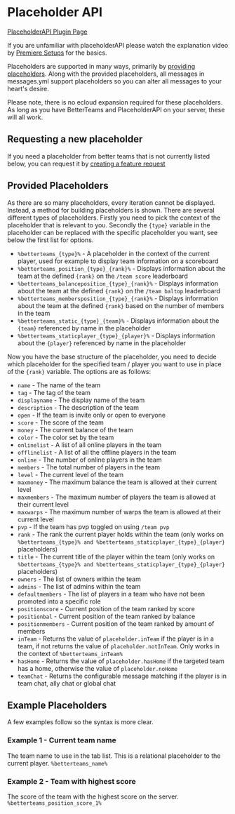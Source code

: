 # Placeholder API

[PlaceholderAPI Plugin Page](https://www.spigotmc.org/resources/placeholderapi.6245/)

If you are unfamiliar with placeholderAPI please watch the explanation video
by [Premiere Setups](https://www.youtube.com/watch?v=r8weU5HRxL4) for the basics.

Placeholders are supported in many ways, primarily by [providing placeholders](#provided-placeholders). Along with the
provided placeholders, all messages in messages.yml support placeholders so you can alter all messages to your heart's
desire.

Please note, there is no ecloud expansion required for these placeholders. As long as you have BetterTeams and
PlaceholderAPI on your server, these will all work.

## Requesting a new placeholder

If you need a placeholder from better teams that is not currently listed below, you can request it
by [creating a feature request](https://github.com/booksaw/BetterTeams/issues/new/choose)

## Provided Placeholders

As there are so many placeholders, every iteration cannot be displayed. Instead, a method for building placeholders is
shown.
There are several different types of placeholders. Firstly you need to pick the context of the placeholder that is
relevant to you. Secondly the `{type}` variable in the placeholder can be replaced with the specific placeholder you
want,
see below the first list for options.

* `%betterteams_{type}%` - A placeholder in the context of the current player, used for example to display team
  information on a scoreboard
* `%betterteams_position_{type}_{rank}%` - Displays information about the team at the defined `{rank}` on the
  `/team score` leaderboard
* `%betterteams_balanceposition_{type}_{rank}%` - Displays information about the team at the defined `{rank}` on the
  `/team baltop` leaderboard
* `%betterteams_membersposition_{type}_{rank}%` - Displays information about the team at the defined `{rank}` based on
  the
  number of members in the team
* `%betterteams_static_{type}_{team}%` - Displays information about the `{team}` referenced by name in the placeholder
* `%betterteams_staticplayer_{type}_{player}%` - Displays information about the `{player}` referenced by name in the
  placeholder

Now you have the base structure of the placeholder, you need to decide which placeholder for the specified team / player
you want to use in place of the `{rank}` variable. The options are as follows:

* `name` - The name of the team
* `tag` - The tag of the team
* `displayname` - The display name of the team
* `description` - The description of the team
* `open` - If the team is invite only or open to everyone
* `score` - The score of the team
* `money` - The current balance of the team
* `color` - The color set by the team
* `onlinelist` - A list of all online players in the team
* `offlinelist` - A list of all the offline players in the team
* `online` - The number of online players in the team
* `members` - The total number of players in the team
* `level` - The current level of the team
* `maxmoney` - The maximum balance the team is allowed at their current level
* `maxmembers` - The maximum number of players the team is allowed at their current level
* `maxwarps` - The maximum number of warps the team is allowed at their current level
* `pvp` - If the team has pvp toggled on using `/team pvp`
* `rank` - The rank the current player holds within the team (only works on
  `%betterteams_{type}% and %betterteams_staticplayer_{type}_{player}` placeholders)
* `title` - The current title of the player within the team (only works on
  `%betterteams_{type}% and %betterteams_staticplayer_{type}_{player}` placeholders)
* `owners` - The list of owners within the team
* `admins` - The list of admins within the team
* `defaultmembers` - The list of players in a team who have not been promoted into a specific role
* `positionscore` - Current position of the team ranked by score
* `positionbal` - Current position of the team ranked by balance
* `positionmembers` - Current position of the team ranked by amount of members
* `inTeam` - Returns the value of `placeholder.inTeam` if the player is in a team, if not returns the value
  of `placeholder.notInTeam`. Only works in the context of `%betterteams_inTeam%`
* `hasHome` - Returns the value of `placeholder.hasHome` if the targeted team has a home, otherwise the value
  of `placeholder.noHome`
* `teamChat` - Returns the configurable message matching if the player is in team chat, ally chat or global chat

## Example Placeholders

A few examples follow so the syntax is more clear.

### Example 1 - Current team name

The team name to use in the tab list. This is a relational placeholder to the current player. `%betterteams_name%`

### Example 2 - Team with highest score

The score of the team with the highest score on the server. `%betterteams_position_score_1%`
